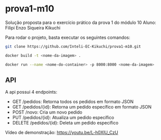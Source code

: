 # prova1-m10

Solução proposta para o exercício prático da prova 1 do módulo 10
Aluno: Filipi Enzo Siqueira Kikuchi

Para rodar o projeto, basta executar os seguintes comandos:

```bash
git clone https://github.com/Inteli-EC-Kikuchi/prova1-m10.git
```

```bash
docker build -t <nome-da-imagem> .
```

```bash
docker run --name <nome-do-container> -p 8000:8000 <nome-da-imagem>
```

## API

A api possui 4 endpoints:

- GET /pedidos: Retorna todos os pedidos em formato JSON
- GET /pedidos/{id}: Retorna um pedido específico em formato JSON
- POST /novo: Cria um novo pedido
- PUT /pedidos/{id}: Atualiza um pedido específico
- DELETE /pedidos/{id}: Deleta um pedido específico


Vídeo de demonstração: https://youtu.be/L-h0XlU_CzU